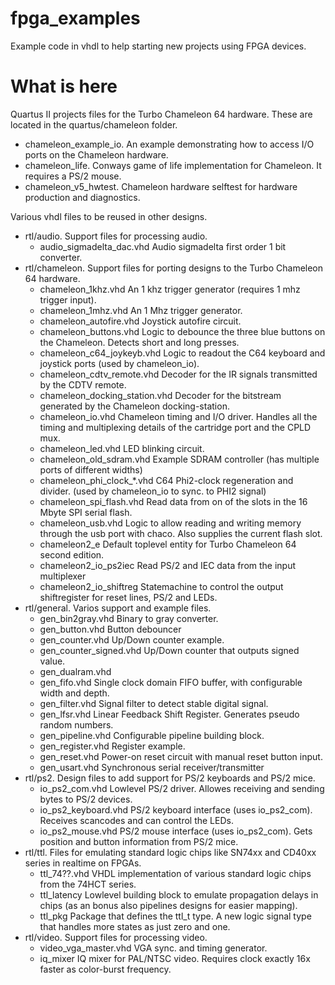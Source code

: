 fpga_examples
=============

Example code in vhdl to help starting new projects using FPGA devices.

What is here
============

Quartus II projects files for the Turbo Chameleon 64 hardware. These are located in the quartus/chameleon folder.
* chameleon_example_io. An example demonstrating how to access I/O ports on the Chameleon hardware.
* chameleon_life. Conways game of life implementation for Chameleon. It requires a PS/2 mouse.
* chameleon_v5_hwtest. Chameleon hardware selftest for hardware production and diagnostics.

Various vhdl files to be reused in other designs.
* rtl/audio. Support files for processing audio.
    * audio_sigmadelta_dac.vhd  Audio sigmadelta first order 1 bit converter.
* rtl/chameleon. Support files for porting designs to the Turbo Chameleon 64 hardware.
    * chameleon_1khz.vhd  An 1 khz trigger generator (requires 1 mhz trigger input).
    * chameleon_1mhz.vhd  An 1 Mhz trigger generator.
    * chameleon_autofire.vhd  Joystick autofire circuit.
    * chameleon_buttons.vhd  Logic to debounce the three blue buttons on the Chameleon. Detects short and long presses.
    * chameleon_c64_joykeyb.vhd  Logic to readout the C64 keyboard and joystick ports (used by chameleon_io).
    * chameleon_cdtv_remote.vhd  Decoder for the IR signals transmitted by the CDTV remote.
    * chameleon_docking_station.vhd  Decoder for the bitstream generated by the Chameleon docking-station.
    * chameleon_io.vhd  Chameleon timing and I/O driver. Handles all the timing and multiplexing details of the cartridge port and the CPLD mux.
    * chameleon_led.vhd  LED blinking circuit.
    * chameleon_old_sdram.vhd  Example SDRAM controller (has multiple ports of different widths)
    * chameleon_phi_clock_*.vhd  C64 Phi2-clock regeneration and divider. (used by chameleon_io to sync. to PHI2 signal)
    * chameleon_spi_flash.vhd  Read data from on of the slots in the 16 Mbyte SPI serial flash.
    * chameleon_usb.vhd  Logic to allow reading and writing memory through the usb port with chaco. Also supplies the current flash slot.
	* chameleon2_e            Default toplevel entity for Turbo Chameleon 64 second edition.
	* chameleon2_io_ps2iec    Read PS/2 and IEC data from the input multiplexer
	* chameleon2_io_shiftreg  Statemachine to control the output shiftregister for reset lines, PS/2 and LEDs.
* rtl/general. Varios support and example files.
    * gen_bin2gray.vhd  Binary to gray converter.
    * gen_button.vhd  Button debouncer
    * gen_counter.vhd  Up/Down counter example.
    * gen_counter_signed.vhd  Up/Down counter that outputs signed value.
    * gen_dualram.vhd
    * gen_fifo.vhd  Single clock domain FIFO buffer, with configurable width and depth.
    * gen_filter.vhd  Signal filter to detect stable digital signal.
    * gen_lfsr.vhd  Linear Feedback Shift Register. Generates pseudo random numbers.
    * gen_pipeline.vhd  Configurable pipeline building block.
    * gen_register.vhd  Register example.
    * gen_reset.vhd  Power-on reset circuit with manual reset button input.
    * gen_usart.vhd  Synchronous serial receiver/transmitter
* rtl/ps2. Design files to add support for PS/2 keyboards and PS/2 mice.
    * io_ps2_com.vhd  Lowlevel PS/2 driver. Allowes receiving and sending bytes to PS/2 devices.
    * io_ps2_keyboard.vhd  PS/2 keyboard interface (uses io_ps2_com). Receives scancodes and can control the LEDs.
    * io_ps2_mouse.vhd   PS/2 mouse interface (uses io_ps2_com). Gets position and button information from PS/2 mice.
* rtl/ttl. Files for emulating standard logic chips like SN74xx and CD40xx series in realtime on FPGAs.
    * ttl_74??.vhd   VHDL implementation of various standard logic chips from the 74HCT series.
    * ttl_latency  Lowlevel building block to emulate propagation delays in chips (as an bonus also pipelines designs for easier mapping).
    * ttl_pkg  Package that defines the ttl_t type. A new logic signal type that handles more states as just zero and one.
* rtl/video. Support files for processing video.
    * video_vga_master.vhd  VGA sync. and timing generator.
	* iq_mixer              IQ mixer for PAL/NTSC video. Requires clock exactly 16x faster as color-burst frequency.

